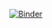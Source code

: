 [![Binder](https://mybinder.org/badge_logo.svg)](https://mybinder.org/v2/gh/thijsmie/binder-c-kernel/HEAD)